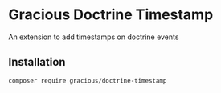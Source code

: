 # Gracious Doctrine Timestamp
An extension to add timestamps on doctrine events

## Installation
```text
composer require gracious/doctrine-timestamp
```
